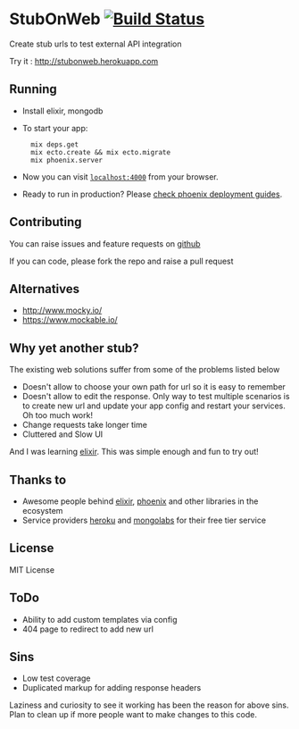 # StubOnWeb [![Build Status](https://travis-ci.org/endeepak/stub_on_web.svg?branch=master)](https://travis-ci.org/endeepak/stub_on_web)

Create stub urls to test external API integration

Try it : http://stubonweb.herokuapp.com

## Running

* Install elixir, mongodb

* To start your app:

		mix deps.get
		mix ecto.create && mix ecto.migrate
		mix phoenix.server

* Now you can visit [`localhost:4000`](http://localhost:4000) from your browser.

* Ready to run in production? Please [check phoenix deployment guides](http://www.phoenixframework.org/docs/deployment).

## Contributing

You can raise issues and feature requests on [github](https://github.com/endeepak/stub_on_web/issues)

If you can code, please fork the repo and raise a pull request

## Alternatives

* http://www.mocky.io/
* https://www.mockable.io/

## Why yet another stub?

The existing web solutions suffer from some of the problems listed below

* Doesn't allow to choose your own path for url so it is easy to remember
* Doesn't allow to edit the response. Only way to test multiple scenarios is to create new url and update your app config and restart your services. Oh too much work!
* Change requests take longer time 
* Cluttered and Slow UI

And I was learning [elixir](http://elixir-lang.org/). This was simple enough and fun to try out!

## Thanks to 

* Awesome people behind [elixir](elixir-lang.org), [phoenix](phoenixframework.org) and other libraries in the ecosystem
* Service providers [heroku](https://www.heroku.com/home) and [mongolabs](https://mongolab.com/) for their free tier service


## License

MIT License

## ToDo

* Ability to add custom templates via config
* 404 page to redirect to add new url

## Sins

* Low test coverage
* Duplicated markup for adding response headers

Laziness and curiosity to see it working has been the reason for above sins. Plan to clean up if more people want to make changes to this code.